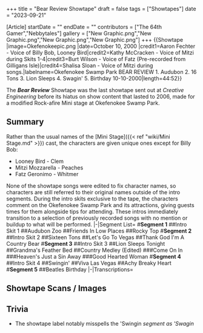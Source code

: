 +++
title = "Bear Review Showtape"
draft = false
tags = ["Showtapes"]
date = "2023-09-21"

[Article]
startDate = ""
endDate = ""
contributors = ["The 64th Gamer","Nebbytales"]
gallery = ["New Graphic.png","New Graphic.png","New Graphic.png","New Graphic.png"]
+++
{{Showtape
|image=Okefenokeepic.png
|date=October 10, 2000
|credit1=Aaron Fechter - Voice of Billy Bob, Looney Bird|credit2=Kathy McCracken - Voice of Mitzi during Skits 1-4|credit3=Burt Wilson - Voice of Fatz (Pre-recorded from Gilligans Isle)|credit4=Shalisa Sloan - Voice of Mitzi during songs.|labelname=Okefenokee Swamp Park BEAR REVIEW 1. Audubon 2. 16 Tons 3. Lion Sleeps 4. Swagin' 5. Birthday 10-10-2000|length=44:52}}

The <b><i>Bear Review</b></i> Showtape was the last showtape sent out at <i>Creative Engineering</i> before its hiatus on show content that lasted to 2006, made for a modified Rock-afire Mini stage at Okefenokee Swamp Park.

<h2> Summary </h2>
Rather than the usual names of the [Mini Stage]({{< ref "wiki/Mini Stage.md" >}}) cast, the characters are given unique ones except for Billy Bob:

* Looney Bird - Clem
* Mitzi Mozzarella - Peaches
* Fatz Geronimo - Whitmer

None of the showtape songs were edited to fix character names, so characters are still referred to their original names outside of the intro segments.
During the intro skits exclusive to the tape, the characters comment on the Okefenokee Swamp Park and its attractions, giving guests times for them alongside tips for attending. These intros immediately transition to a selection of previously recorded songs with no mention or buildup to what will be performed.<tabber>
|-|Segment List=
#<b>Segment 1</b>
##Intro Skit 1
##Audubon Zoo
##Friends In Low Places
##Rocky Top
#<b>Segment 2</b>
##Intro Skit 2
##Sixteen Tons
##Let's Go To Vegas
##Thank God I'm A Country Bear
#<b>Segment 3</b>
##Intro Skit 3
##Lion Sleeps Tonight
##Grandma's Feather Bed
##Country Medley (Edited)
###Come On In
###Heaven's Just a Sin Away
###Good Hearted Woman
#<b>Segment 4</b>
##Intro Skit 4
##Swingin'
##Viva Las Vegas
##Achy Breaky Heart
#<b>Segment 5</b>
##Beatles Birthday
|-|Transcriptions=

</tabber>

<h2> Showtape Scans / Images </h2>


<h2>Trivia</h2>

* The showtape label notably misspells the 'Swingin<i> segment as 'Swagin</i>